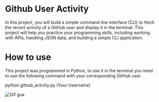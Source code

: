 # Github User Activity

In this project, you will build a simple command line interface (CLI) to fetch the recent activity of a GitHub user and display it in the terminal. This project will help you practice your programming skills, including working with APIs, handling JSON data, and building a simple CLI application.

# How to use
This project was programmed in Python, to use it in the terminal you need to use the following command with your corresponding GitHub user.

python github_activity.py (Your Username)

![Gif gua](github-user-activity/gifuser.gif)

